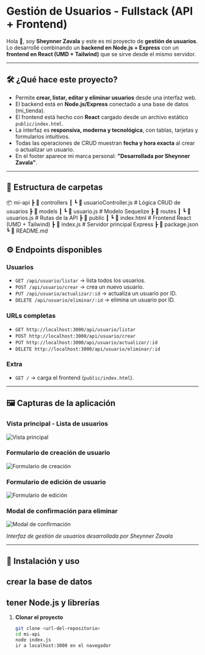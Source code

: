 # Gestión de Usuarios - Fullstack (API + Frontend)

Hola 👋, soy **Sheynner Zavala** y este es mi proyecto de **gestión de usuarios**.  
Lo desarrollé combinando un **backend en Node.js + Express** con un **frontend en React (UMD + Tailwind)** que se sirve desde el mismo servidor.

---

## 🛠️ ¿Qué hace este proyecto?

- Permite **crear, listar, editar y eliminar usuarios** desde una interfaz web.
- El backend está en **Node.js/Express** conectado a una base de datos (mi_tienda).
- El frontend está hecho con **React** cargado desde un archivo estático `public/index.html`.
- La interfaz es **responsiva, moderna y tecnológica**, con tablas, tarjetas y formularios intuitivos.
- Todas las operaciones de CRUD muestran **fecha y hora exacta** al crear o actualizar un usuario.
- En el footer aparece mi marca personal: **"Desarrollada por Sheynner Zavala"**.

---

## 📂 Estructura de carpetas
📦 mi-api
┣ 📂 controllers
┃ ┗ 📜 usuarioController.js # Lógica CRUD de usuarios
┣ 📂 models
┃ ┗ 📜 usuario.js # Modelo Sequelize
┣ 📂 routes
┃ ┗ 📜 usuarios.js # Rutas de la API
┣ 📂 public
┃ ┗ 📜 index.html # Frontend React (UMD + Tailwind)
┣ 📜 index.js # Servidor principal Express
┣ 📜 package.json
┗ 📜 README.md


## ⚙️ Endpoints disponibles

### Usuarios
- `GET /api/usuario/listar` → lista todos los usuarios.
- `POST /api/usuario/crear` → crea un nuevo usuario.
- `PUT /api/usuario/actualizar/:id` → actualiza un usuario por ID.
- `DELETE /api/usuario/eliminar/:id` → elimina un usuario por ID.

### URLs completas
- `GET http://localhost:3000/api/usuario/listar`
- `POST http://localhost:3000/api/usuario/crear`
- `PUT http://localhost:3000/api/usuario/actualizar/:id`
- `DELETE http://localhost:3000/api/usuario/eliminar/:id`

### Extra
- `GET /` → carga el frontend (`public/index.html`).

---

## 🖼️ Capturas de la aplicación

### Vista principal - Lista de usuarios
![Vista principal](https://github.com/user-attachments/assets/e1652a4d-9033-465a-87ec-0ea815a3cdd0)

### Formulario de creación de usuario
![Formulario de creación](https://github.com/user-attachments/assets/3344d016-8b7e-4e47-84c4-5b7a3af5c8c8)

### Formulario de edición de usuario
![Formulario de edición](https://github.com/user-attachments/assets/04273b3f-df56-4d3c-9c68-7db1e868bb8c)

### Modal de confirmación para eliminar
![Modal de confirmación](https://github.com/user-attachments/assets/8f0dffee-db49-46fb-b196-77c802a9a281)

*Interfaz de gestión de usuarios desarrollada por Sheynner Zavala*

---

## 🚀 Instalación y uso
## crear la base de datos
## tener Node.js y librerías
1. **Clonar el proyecto**
   ```bash
   git clone <url-del-repositorio>
   cd mi-api
   node index.js
   ir a localhost:3000 en el navegador
   
   
   
